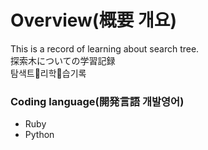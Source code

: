 # Overview(概要 개요)
This is a record of learning about search tree.<br>
探索木についての学習記録<br>
탐색트리학습기록

### Coding language(開発言語 개발영어)
 - Ruby
 - Python
